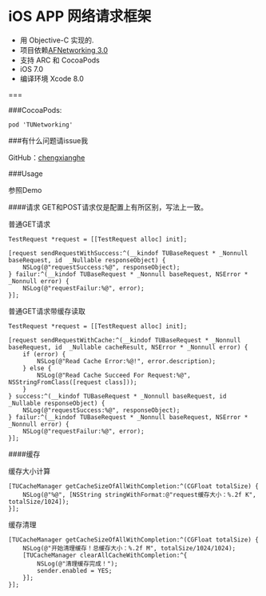 iOS APP 网络请求框架
===
- 用 Objective-C 实现的. 
- 项目依赖[AFNetworking 3.0](https://github.com/AFNetworking/AFNetworking)
- 支持 ARC 和 CocoaPods 
- iOS 7.0
- 编译环境 Xcode 8.0

===

###CocoaPods:

`pod 'TUNetworking'`


###有什么问题请issue我

GitHub：[chengxianghe](https://github.com/chengxianghe) 

###Usage

参照Demo

####请求
GET和POST请求仅是配置上有所区别，写法上一致。

普通GET请求
```
TestRequest *request = [[TestRequest alloc] init];

[request sendRequestWithSuccess:^(__kindof TUBaseRequest * _Nonnull baseRequest, id  _Nullable responseObject) {
    NSLog(@"requestSuccess:%@", responseObject);
} failur:^(__kindof TUBaseRequest * _Nonnull baseRequest, NSError * _Nonnull error) {
    NSLog(@"requestFailur:%@", error);
}];

```

普通GET请求带缓存读取
```
TestRequest *request = [[TestRequest alloc] init];

[request sendRequestWithCache:^(__kindof TUBaseRequest * _Nonnull baseRequest, id  _Nullable cacheResult, NSError * _Nonnull error) {
    if (error) {
        NSLog(@"Read Cache Error:%@!", error.description);
    } else {
        NSLog(@"Read Cache Succeed For Request:%@", NSStringFromClass([request class]));
    }
} success:^(__kindof TUBaseRequest * _Nonnull baseRequest, id  _Nullable responseObject) {
    NSLog(@"requestSuccess:%@", responseObject);
} failur:^(__kindof TUBaseRequest * _Nonnull baseRequest, NSError * _Nonnull error) {
    NSLog(@"requestFailur:%@", error);
}];

```

####缓存

缓存大小计算
```
[TUCacheManager getCacheSizeOfAllWithCompletion:^(CGFloat totalSize) {
    NSLog(@"%@", [NSString stringWithFormat:@"request缓存大小：%.2f K", totalSize/1024]);
}];
```

缓存清理
```
[TUCacheManager getCacheSizeOfAllWithCompletion:^(CGFloat totalSize) {
    NSLog(@"开始清理缓存！总缓存大小：%.2f M", totalSize/1024/1024);
    [TUCacheManager clearAllCacheWithCompletion:^{
        NSLog(@"清理缓存完成！");
        sender.enabled = YES;
    }];
}];
```
